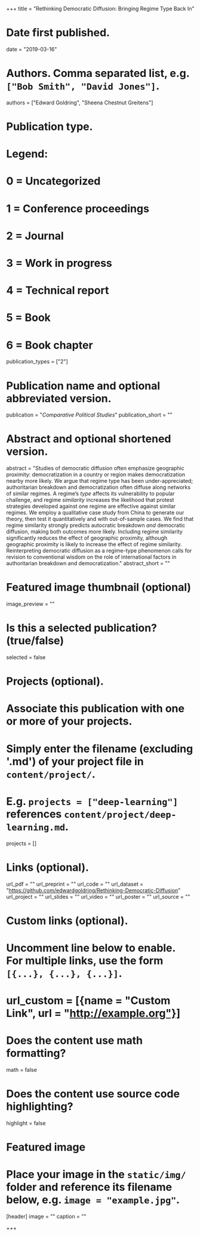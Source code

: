 +++
title = "Rethinking Democratic Diffusion: Bringing Regime Type Back In"

# Date first published.
date = "2019-03-16"

# Authors. Comma separated list, e.g. `["Bob Smith", "David Jones"]`.
authors = ["Edward Goldring", "Sheena Chestnut Greitens"]

# Publication type.
# Legend:
# 0 = Uncategorized
# 1 = Conference proceedings
# 2 = Journal
# 3 = Work in progress
# 4 = Technical report
# 5 = Book
# 6 = Book chapter
publication_types = ["2"]

# Publication name and optional abbreviated version.
publication = "*Comparative Political Studies*"
publication_short = ""

# Abstract and optional shortened version.
abstract = "Studies of democratic diffusion often emphasize geographic proximity: democratization in a country or region makes democratization nearby more likely. We argue that regime type has been under-appreciated; authoritarian breakdown and democratization often diffuse along networks of similar regimes. A regime’s *type* affects its vulnerability to popular challenge, and regime *similarity* increases the likelihood that protest strategies developed against one regime are effective against similar regimes. We employ a qualitative case study from China to generate our theory, then test it quantitatively and with out-of-sample cases. We find that regime similarity strongly predicts autocratic breakdown *and* democratic diffusion, making both outcomes more likely. Including regime similarity significantly reduces the effect of geographic proximity, although geographic proximity is likely to increase the effect of regime similarity. Reinterpreting democratic diffusion as a regime-type phenomenon calls for revision to conventional wisdom on the role of international factors in authoritarian breakdown and democratization."
abstract_short = ""

# Featured image thumbnail (optional)
image_preview = ""

# Is this a selected publication? (true/false)
selected = false

# Projects (optional).
#   Associate this publication with one or more of your projects.
#   Simply enter the filename (excluding '.md') of your project file in `content/project/`.
#   E.g. `projects = ["deep-learning"]` references `content/project/deep-learning.md`.
projects = []

# Links (optional).
url_pdf = ""
url_preprint = ""
url_code = ""
url_dataset = "https://github.com/edwardgoldring/Rethinking-Democratic-Diffusion"
url_project = ""
url_slides = ""
url_video = ""
url_poster = ""
url_source = ""

# Custom links (optional).
#   Uncomment line below to enable. For multiple links, use the form `[{...}, {...}, {...}]`.
# url_custom = [{name = "Custom Link", url = "http://example.org"}]

# Does the content use math formatting?
math = false

# Does the content use source code highlighting?
highlight = false

# Featured image
# Place your image in the `static/img/` folder and reference its filename below, e.g. `image = "example.jpg"`.
[header]
image = ""
caption = ""

+++
